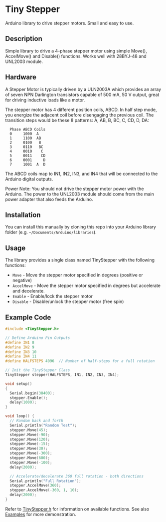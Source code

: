 # Tiny Stepper #

Arduino library to drive stepper motors. Small and easy to use.

## Description ##

Simple library to drive a 4-phase stepper motor using simple Move(), AccelMove() and Disable() functions. Works well with 28BYJ-48 and UNL2003 module.

## Hardware ##

A Stepper Motor is typically driven by a ULN2003A which provides an array of seven NPN Darlington transistors capable of 500 mA, 50 V output, great for driving inductive loads like a motor.

The stepper motor has 4 different position coils, ABCD.  In half step mode, you energize the adjacent coil before disengaging the previous coil.  The transition steps would be these 8 patterns: A, AB, B, BC, C, CD, D, DA:

```text
  Phase ABCD Coils
  0     1000  A
  1     1100  AB
  2     0100   B
  3     0110   BC
  4     0010    C
  5     0011    CD
  6     0001     D
  7     1001  A  D
```

The ABCD coils map to IN1, IN2, IN3, and IN4 that will be connected to the Arduino digital outputs.

Power Note: You should not drive the stepper motor power with the Arduino.  The power to the UNL2003 module should come from the main power adapter that also feeds the Arduino.

## Installation ##

You can install this manually by cloning this repo into your Arduino library folder (e.g. `~/Documents/Arduino/libraries`).  

## Usage ##

The library provides a single class named TinyStepper with the following functions:

* `Move` - Move the stepper motor specified in degrees (positive or negative)
* `AccelMove` - Move the stepper motor specified in degrees but accelerate and decelerate.
* `Enable` - Enable/lock the stepper motor 
* `Disable` - Disable/unlock the stepper motor (free spin)


## Example Code ##

```cpp
#include <TinyStepper.h>

// Define Arduino Pin Outputs
#define IN1 8
#define IN2 9
#define IN3 10
#define IN4 11
#define HALFSTEPS 4096  // Number of half-steps for a full rotation

// Init the TinyStepper Class
TinyStepper stepper(HALFSTEPS, IN1, IN2, IN3, IN4);

void setup()
{
  Serial.begin(38400);
  stepper.Enable();
  delay(1000);
}

void loop() {
  // Random back and forth
  Serial.println("Random Test");
  stepper.Move(45);
  stepper.Move(-90);
  stepper.Move(120);
  stepper.Move(-15);
  stepper.Move(30);
  stepper.Move(-300);
  stepper.Move(600);
  stepper.Move(-100);
  delay(2000);

  // Accelerate/decelerate 360 full rotation - both directions
  Serial.println("Full Rotation");
  stepper.AccelMove(360);
  stepper.AccelMove(-360, 1, 10);
  delay(2000);
}
```

Refer to [TinyStepper.h](src/TinyStepper.h) for information on available functions. See also [Examples](examples) for more demonstration.

